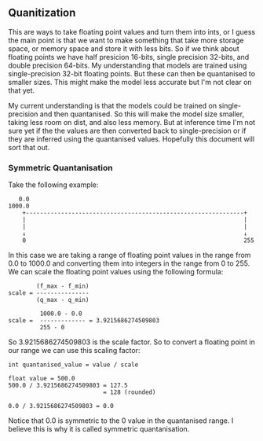 ## Quanitization
This are ways to take floating point values and turn them into ints, or I guess
the main point is that we want to make something that take more storage space,
or memory space and store it with less bits. So if we think about floating
points we have half presicion 16-bits, single precision 32-bits, and double
precision 64-bits. My understanding that models are trained using
single-precision 32-bit floating points. But these can then be quantanised to
smaller sizes. This might make the model less accurate but I'm not clear on
that yet.

My current understanding is that the models could be trained on single-precision
and then quantanised. So this will make the model size smaller, taking less
room on dist, and also less memory. But at inference time I'm not sure yet if
the the values are then converted back to single-precision or if they are
inferred using the quantanised values. Hopefully this document will sort that
out.

### Symmetric Quantanisation
Take the following example:
```
   0.0                                                             1000.0
    +--------------------------------------------------------------+
    |                                                              |
    |                                                              |
    ↓                                                              ↓
    0                                                              255
```
In this case we are taking a range of floating point values in the range from
0.0 to 1000.0 and converting them into integers in the range from 0 to 255.
We can scale the floating point values using the following formula:
```
        (f_max - f_min)
scale = ---------------
        (q_max - q_min)

         1000.0 - 0.0
scale =  ------------- = 3.9215686274509803
         255 - 0
```
So 3.9215686274509803 is the scale factor. So to convert a floating point in
our range we can use this scaling factor:
```
int quantanised_value = value / scale

float value = 500.0
500.0 / 3.9215686274509803 = 127.5
                           = 128 (rounded)
    
0.0 / 3.9215686274509803 = 0.0
```
Notice that 0.0 is symmetric to the 0 value in the quantanised range. I believe
this is why it is called symmetric quantanisation.
